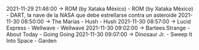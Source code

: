 2021-11-29 21:46:00 -> ROM (by Xataka México) - ROM (by Xataka México) - DART, la nave de la NASA que debe estrellarse contra un asteroide
2021-11-30 08:50:00 -> The Marías - Hush - Hush
2021-11-30 08:57:00 -> Lucid Express - Wellwave - Wellwave
2021-11-30 09:02:00 -> Bartees Strange - About Today - Going Going
2021-11-30 09:07:00 -> Dinosaur Jr. - Sweep It Into Space - Garden
